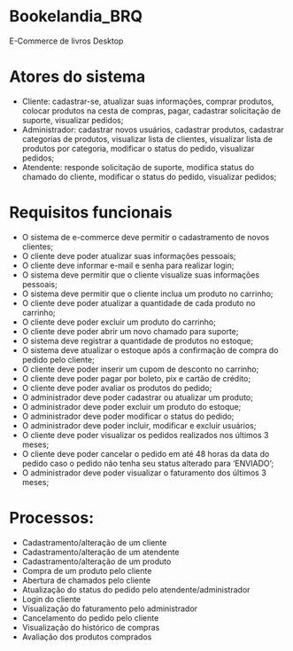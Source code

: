 # Bookelandia_BRQ
E-Commerce de livros Desktop

# Atores do sistema
* Cliente: cadastrar-se, atualizar suas informações, comprar produtos, colocar produtos na cesta de compras, pagar, cadastrar solicitação de suporte, visualizar pedidos;
* Administrador: cadastrar novos usuários, cadastrar produtos, cadastrar categorias de produtos, visualizar lista de clientes, visualizar lista de produtos por categoria, modificar o status do pedido, visualizar pedidos;
* Atendente: responde solicitação de suporte, modifica status do chamado do cliente, modificar o status do pedido, visualizar pedidos;

# Requisitos funcionais
* O sistema de e-commerce deve permitir o cadastramento de novos clientes;
* O cliente deve poder atualizar suas informações pessoais;
* O cliente deve informar e-mail e senha para realizar login;
* O sistema deve permitir que o cliente visualize suas informações pessoais;
* O sistema deve permitir que o cliente inclua um produto no carrinho;
* O cliente deve poder atualizar a quantidade de cada produto no carrinho;
* O cliente deve poder excluir um produto do carrinho;
* O cliente deve poder abrir um novo chamado para suporte;
* O sistema deve registrar a quantidade de produtos no estoque;
* O sistema deve atualizar o estoque após a confirmação de compra do pedido pelo cliente;
* O cliente deve poder inserir um cupom de desconto no carrinho;
* O cliente deve poder pagar por boleto, pix e cartão de crédito;
* O cliente deve poder avaliar os produtos do pedido;
* O administrador deve poder cadastrar ou atualizar um produto;
* O administrador deve poder excluir um produto do estoque;
* O administrador deve poder modificar o status do pedido;
* O administrador deve poder incluir, modificar e excluir usuários;
* O cliente deve poder visualizar os pedidos realizados nos últimos 3 meses;
* O cliente deve poder cancelar o pedido em até 48 horas da data do pedido caso o pedido não tenha seu status alterado para ‘ENVIADO’;
* O administrador deve poder visualizar o faturamento dos últimos 3 meses;

# Processos:
* Cadastramento/alteração de um cliente
* Cadastramento/alteração de um atendente
* Cadastramento/alteração de um produto
* Compra de um produto pelo cliente
* Abertura de chamados pelo cliente
* Atualização do status do pedido pelo atendente/administrador
* Login do cliente
* Visualização do faturamento pelo administrador
* Cancelamento do pedido pelo cliente
* Visualização do histórico de compras
* Avaliação dos produtos comprados



